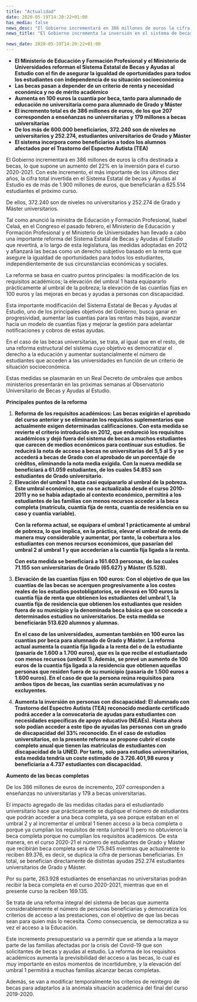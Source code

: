 ```yaml
---
title: "Actualidad"
date: 2020-05-19T14:20:22+01:00
has_media: false
news_desc: "El Gobierno incrementará en 386 millones de euros la cifra destinada a becas, lo que supone un aumento del 22% en la inversión para el curso 2020-2021. Con este incremento, el más importante de los últimos diez años, la cifra total invertida en el Sistema Estatal de becas y Ayudas al Estudio es de más de 1.900 millones de euros, que beneficiarán a 625.514 estudiantes el próximo curso."
news_title: "El Gobierno incrementa la inversión en el sistema de becas en un 22% hasta alcanzar 1.900 millones de euros para más de 600.000 beneficiarios el próximo curso 2020-2021"

news_date: 2020-05-19T14:20:22+01:00
---
```

<ul>
<li><b>El Ministerio de Educación y Formación Profesional y el Ministerio de Universidades reforman el Sistema Estatal de Becas y Ayudas al Estudio con el fin de asegurar la igualdad de oportunidades para todos los estudiantes con independencia de su situación socioeconómica</b></li>
<li><b>Las becas pasan a depender de un criterio de renta y necesidad económica y no de mérito académico</b></li>
<li><b>Aumenta en 100 euros la cuantía por beca, tanto para alumnado de educación no universitaria como para alumnado de Grado y Máster</b></li>
<li><b>El incremento total es de 386 millones de euros, de los que 207 corresponden a enseñanzas no universitarias y 179 millones a becas universitarias</b></li>
<li><b>De los más de 600.000 beneficiarios, 372.240 son de niveles no universitarios y 252.274, estudiantes universitarios de Grado y Máster</b></li>
<li><b>El sistema incorpora como beneficiarios a todos los alumnos afectados por el Trastorno del Espectro Autista (TEA)</b></li>
</ul>
<p>El Gobierno incrementará en 386 millones de euros la cifra destinada a becas, lo que supone un aumento del 22% en la inversión para el curso 2020-2021. Con este incremento, el más importante de los últimos diez años, la cifra total invertida en el Sistema Estatal de becas y Ayudas al Estudio es de más de 1.900 millones de euros, que beneficiarán a 625.514 estudiantes el próximo curso.</p>
<p>De ellos, 372.240 son de niveles no universitarios y 252.274 de Grado y Máster universitarios.</p>
<p>Tal como anunció la ministra de Educación y Formación Profesional, Isabel Celaá, en el Congreso el pasado febrero, el Ministerio de Educación y Formación Profesional y el Ministerio de Universidades han llevado a cabo una importante reforma del Sistema Estatal de Becas y Ayudas al Estudio que revertirá, a lo largo de esta legislatura, las medidas adoptadas en 2012 y afianzará las becas como un derecho subjetivo basado en la renta que asegure la igualdad de oportunidades para todos los estudiantes, independientemente de sus circunstancias económicas y sociales.</p>
<p>La reforma se basa en cuatro puntos principales: la modificación de los requisitos académicos; la elevación del umbral 1 hasta equipararlo prácticamente al umbral de la pobreza; la elevación de las cuantías fijas en 100 euros y las mejoras en becas y ayudas a personas con discapacidad.</p>
<p>Esta importante modificación del Sistema Estatal de Becas y Ayudas al Estudio, uno de los principales objetivos del Gobierno, busca ganar en progresividad, aumentar las cuantías para las rentas más bajas, avanzar hacia un modelo de cuantías fijas y mejorar la gestión para adelantar notificaciones y cobros de estas ayudas.</p>
<p>En el caso de las becas universitarias, se trata, al igual que en el resto, de una reforma estructural del sistema cuyo objetivo es democratizar el derecho a la educación y aumentar sustancialmente el número de estudiantes que acceden a las universidades en función de un criterio de situación socioeconómica.</p>
<p>Estas medidas se plasmarán en un Real Decreto de umbrales que ambos ministerios presentarán en las próximas semanas al Observatorio Universitario de Becas y Ayudas al Estudio.</p>
<p><b>Principales puntos de la reforma</b></p>
<ol>
<li><b>Reforma de los requisitos académicos: Las becas exigirán el aprobado del curso anterior y se eliminarán los requisitos suplementarios que actualmente exigen determinadas calificaciones. Con esta medida se revierte el criterio introducido en 2012, que endureció los requisitos académicos y dejó fuera del sistema de becas a muchos estudiantes que carecen de medios económicos para continuar sus estudios. Se reducirá la nota de acceso a becas no universitarias del 5,5 al 5 y se accederá a becas de Grado con el aprobado de un porcentaje de créditos, eliminando la nota media exigida. Con la nueva medida se beneficiará a 61.059 estudiantes, de los cuales 54.853 son estudiantes de Grado universitario.</b></li>
<li><b>Elevación del umbral 1 hasta casi equipararlo al umbral de la pobreza. Este umbral económico, que no se actualizaba desde el curso 2010‐2011 y no se había adaptado al contexto económico, permitirá a los estudiantes de las familias con menos recursos acceder a la beca completa (matrícula, cuantía fija de renta, cuantía de residencia en su caso y cuantía variable).
<p>Con&nbsp;la reforma actual, se equipara el umbral 1 prácticamente al umbral de pobreza, lo que implica, en la práctica, elevar el umbral de renta de manera muy considerable y aumentar, por tanto, la cobertura a los estudiantes con menos recursos económicos, que pasarían del umbral 2 al umbral 1 y que accederían a la cuantía fija ligada a la renta.</p>
<p>Con esta medida se beneficiará a 161.603 personas, de las cuales 71.155 son universitarias de Grado (65.627) y Máster (5.528).</p>
</b></li>
<li><b>Elevación de las cuantías fijas en 100 euros: Con el objetivo de que las cuantías de las becas se acerquen progresivamente a los costes reales de los estudios postobligatorios, se elevará en 100 euros la cuantía fija de renta que obtienen los estudiantes del umbral 1, la cuantía fija de residencia que obtienen los estudiantes que residen fuera de su municipio y la denominada beca básica que se concede a determinados estudios no universitarios. De esta medida se beneficiarán 513.620 alumnos y alumnas.
<p>En el caso de las universidades, aumentan también en 100 euros las cuantías por beca para alumnado de Grado y Máster. La reforma actual aumenta la cuantía fija ligada a la renta del o de la estudiante (pasaría de 1.600 a 1.700 euros), que es la que recibe el estudiantado con menos recursos (umbral 1). Además, se prevé un aumento de 100 euros de la cuantía fija ligada a la residencia que obtienen aquellas personas que residen fuera de su municipio (pasaría de 1.500 euros a 1.600 euros). En el caso de que la persona reúna requisitos para ambos tipos de becas, las cuantías serán acumulativas y no excluyentes.</p>
</b></li>
<li><b>Aumenta la inversión en personas con discapacidad: El alumnado con Trastorno del Espectro Autista (TEA) reconocido mediante certificado podrá acceder a la convocatoria de ayudas para estudiantes con necesidades específicas de apoyo educativo (NEAEs). Hasta ahora solo podían acceder a este tipo de ayudas las personas con un grado de discapacidad del 33% reconocido. En el caso de estudios universitarios, en la presente reforma se propone cubrir el coste completo anual que tienen las matrículas de estudiantes con discapacidad de la UNED. Por tanto, solo para estudios universitarios, esta medida tendría un coste estimado de 3.726.401,98 euros y beneficiaría a 4.737 estudiantes con discapacidad.</b></li>
</ol>
<p><b>Aumento de las becas completas</b></p>
<p>De los 386 millones de euros de incremento, 207 corresponden a enseñanzas no universitarias y 179 a becas universitarias.</p>
<p>El impacto agregado de las medidas citadas para el estudiantado universitario hace que prácticamente se duplique el número de estudiantes que podrán acceder a una beca completa, ya sea porque estaban en el umbral 2 y al incrementar el umbral 1 tienen acceso a la beca completa o porque ya cumplían los requisitos de renta (umbral 1) pero no obtuvieron la beca completa porque no cumplían los requisitos académicos. De esta manera, en el curso 2020-21 el número de estudiantes de Grado y Máster que recibirán beca completa será de 175.945 mientras que actualmente lo reciben 89.376, es decir, se duplica la cifra de personas beneficiarias. En total, se benefician directamente de distintas ayudas 252.274 estudiantes universitarios de Grado y Máster.</p>
<p>Por su parte, 263.928 estudiantes de enseñanzas no universitarias podrán recibir la beca completa en el curso 2020-2021, mientras que en el presente curso la reciben 169.135.</p>
<p>Se trata de una reforma integral del sistema de becas que aumenta considerablemente el número de personas beneficiarias y democratiza los criterios de acceso a las prestaciones, con el objetivo de que las becas sean para quien más lo necesita. Como consecuencia, se democratiza a su vez el acceso a la Educación.</p>
<p>Este incremento presupuestario va a permitir que se atienda a la mayor parte de las familias afectadas por la crisis del Covid-19 que son solicitantes de becas y ayudas al estudio. La reforma de los requisitos académicos aumenta la previsibilidad del acceso a las becas, lo cual es muy importante en estos momentos de incertidumbre, y la elevación del umbral 1 permitirá a muchas familias alcanzar becas completas.</p>
<p>Además, se van a modificar temporalmente los criterios de reintegro de becas para adaptarlos a la anómala situación académica del final del curso 2019-2020.</p>